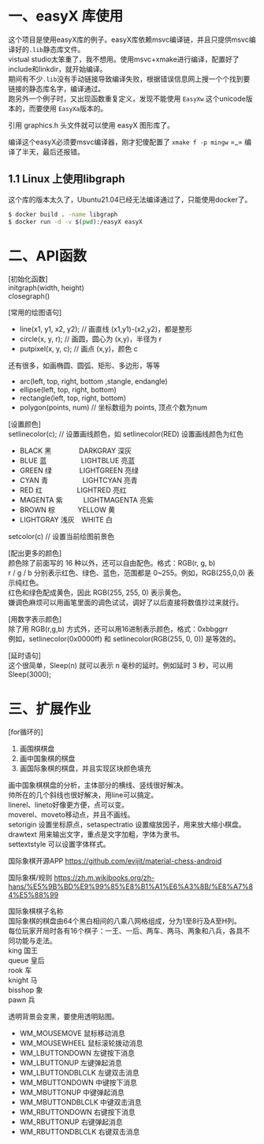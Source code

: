 # 一、easyX 库使用
这个项目是使用easyX库的例子。easyX库依赖msvc编译链，并且只提供msvc编译好的`.lib`静态库文件。        
vistual studio太笨重了，我不想用。使用msvc+xmake进行编译，配置好了include和linkdir，就开始编译。        
期间有不少`.lib`没有手动链接导致编译失败，根据错误信息网上搜一个个找到要链接的静态库名字，编译通过。    
跑另外一个例子时，又出现函数重复定义，发现不能使用 `EasyXw` 这个unicode版本的，而要使用 `EasyXa`版本的。    

引用 graphics.h 头文件就可以使用 easyX 图形库了。   

编译这个easyX必须要msvc编译器，刚才犯傻配置了 `xmake f -p mingw` =_= 编译了半天，最后还报错。   


## 1.1 Linux 上使用libgraph

这个库的版本太久了，Ubuntu21.04已经无法编译通过了，只能使用docker了。

```sh
$ docker build . -name libgraph 
$ docker run -d -v $(pwd):/easyX easyX
```


# 二、API函数
[初始化函数]        
initgraph(width, height)        
closegraph()        

[常用的绘图语句]
* line(x1, y1, x2, y2); // 画直线 (x1,y1)-(x2,y2)，都是整形
* circle(x, y, r); // 画圆，圆心为 (x,y)，半径为 r
* putpixel(x, y, c); // 画点 (x,y)，颜色 c

还有很多，如画椭圆、圆弧、矩形、多边形，等等        
* arc(left, top, right, bottom ,stangle, endangle)
* ellipse(left, top, right, bottom)
* rectangle(left, top, right, bottom)
* polygon(points, num) // 坐标数组为 points, 顶点个数为num

[设置颜色]      
setlinecolor(c);    // 设置画线颜色，如 setlinecolor(RED) 设置画线颜色为红色        
* BLACK 黑　　　　DARKGRAY 深灰
* BLUE 蓝　　　　　LIGHTBLUE 亮蓝
* GREEN 绿　　　　LIGHTGREEN 亮绿
* CYAN 青　　　　　LIGHTCYAN 亮青
* RED   红　　　　　LIGHTRED   亮红
* MAGENTA 紫　　　LIGHTMAGENTA   亮紫
* BROWN 棕 　　　YELLOW 黄
* LIGHTGRAY 浅灰　WHITE 白

setcolor(c) // 设置当前绘图前景色       

[配出更多的颜色]        
颜色除了前面写的 16 种以外，还可以自由配色。格式：RGB(r, g, b)      
r / g / b 分别表示红色、绿色、蓝色，范围都是 0~255。例如，RGB(255,0,0) 表示纯红色。     
红色和绿色配成黄色，因此 RGB(255, 255, 0) 表示黄色。        
嫌调色麻烦可以用画笔里面的调色试试，调好了以后直接将数值抄过来就行。        

[用数字表示颜色]        
除了用 RGB(r,g,b) 方式外，还可以用16进制表示颜色，格式：0xbbggrr        
例如，setlinecolor(0x0000ff) 和 setlinecolor(RGB(255, 0, 0)) 是等效的。     

[延时语句]  
这个很简单，Sleep(n) 就可以表示 n 毫秒的延时。例如延时 3 秒，可以用 Sleep(3000);        

# 三、扩展作业
[for循环的]     
1. 画围棋棋盘
2. 画中国象棋的棋盘
3. 画国际象棋的棋盘，并且实现区块颜色填充

画中国象棋棋盘的分析，主体部分的横线、竖线很好解决。    
帅所在的几个斜线也很好解决，用line可以搞定。    
linerel、lineto好像更方便，点可以变。       
moverel、moveto移动点，并且不画线。     
setorigin 设置坐标原点，setaspectratio 设置缩放因子，用来放大缩小棋盘。         
drawtext 用来输出文字，重点是文字加粗，字体为隶书。     
settextstyle 可以设置字体样式。 

国际象棋开源APP https://github.com/evijit/material-chess-android

国际象棋/规则 https://zh.m.wikibooks.org/zh-hans/%E5%9B%BD%E9%99%85%E8%B1%A1%E6%A3%8B/%E8%A7%84%E5%88%99

国际象棋棋子名称        
国际象棋的棋盘由64个黑白相间的八乘八网格组成，分为1至8行及A至H列。      
每位玩家开局时各有16个棋子：一王、一后、两车、两马、两象和八兵，各具不同功能与走法。        
king 国王       
queue 皇后      
rook 车     
knight 马       
bisshop 象      
pawn 兵     


透明背景会变黑，要使用透明贴图。

* WM_MOUSEMOVE     鼠标移动消息
* WM_MOUSEWHEEL    鼠标滚轮拨动消息
* WM_LBUTTONDOWN   左键按下消息
* WM_LBUTTONUP     左键弹起消息
* WM_LBUTTONDBLCLK 左键双击消息
* WM_MBUTTONDOWN   中键按下消息
* WM_MBUTTONUP     中键弹起消息
* WM_MBUTTONDBLCLK 中键双击消息
* WM_RBUTTONDOWN   右键按下消息
* WM_RBUTTONUP     右键弹起消息
* WM_RBUTTONDBLCLK 右键双击消息